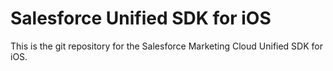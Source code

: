 # Salesforce Unified SDK for iOS
This is the git repository for the Salesforce Marketing Cloud Unified SDK for iOS.

